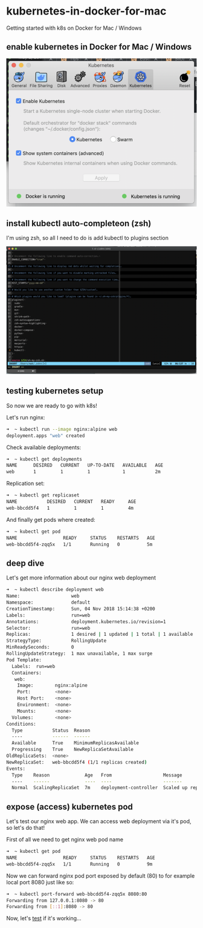 # kubernetes-in-docker-for-mac
Getting started with k8s on Docker for Mac / Windows

## enable kubernetes in Docker for Mac / Windows
![Enable k8s](./01-enable-k8s.png)

## install kubectl auto-completeon (zsh)
I'm using zsh, so all I need to do is add kubectl to plugins section

![Enable kubectl auto-completion](./02-auto-completion.png)

## testing kubernetes setup
So now we are ready to go with k8s!

Let's run nginx:
```bash
➜  ~ kubectl run --image nginx:alpine web
deployment.apps "web" created
```

Check available deployments:
```bash
➜  ~ kubectl get deployments
NAME      DESIRED   CURRENT   UP-TO-DATE   AVAILABLE   AGE
web       1         1         1            1           2m
```

Replication set:
```bash
➜  ~ kubectl get replicaset
NAME           DESIRED   CURRENT   READY     AGE
web-bbcdd5f4   1         1         1         4m
```

And finally get pods where created:
```bash
➜  ~ kubectl get pod
NAME                 READY     STATUS    RESTARTS   AGE
web-bbcdd5f4-zqq5x   1/1       Running   0          5m
```

## deep dive
Let's get more information about our nginx web deployment

```bash
➜  ~ kubectl describe deployment web
Name:                   web
Namespace:              default
CreationTimestamp:      Sun, 04 Nov 2018 15:14:38 +0200
Labels:                 run=web
Annotations:            deployment.kubernetes.io/revision=1
Selector:               run=web
Replicas:               1 desired | 1 updated | 1 total | 1 available | 0 unavailable
StrategyType:           RollingUpdate
MinReadySeconds:        0
RollingUpdateStrategy:  1 max unavailable, 1 max surge
Pod Template:
  Labels:  run=web
  Containers:
   web:
    Image:        nginx:alpine
    Port:         <none>
    Host Port:    <none>
    Environment:  <none>
    Mounts:       <none>
  Volumes:        <none>
Conditions:
  Type           Status  Reason
  ----           ------  ------
  Available      True    MinimumReplicasAvailable
  Progressing    True    NewReplicaSetAvailable
OldReplicaSets:  <none>
NewReplicaSet:   web-bbcdd5f4 (1/1 replicas created)
Events:
  Type    Reason             Age   From                   Message
  ----    ------             ----  ----                   -------
  Normal  ScalingReplicaSet  7m    deployment-controller  Scaled up replica set web-bbcdd5f4 to 1
```

## expose (access) kubernetes pod
Let's test our nginx web app. We can access web deployment via it's pod, so let's do that!

First of all we need to get nginx web pod name
```bash
➜  ~ kubectl get pod
NAME                 READY     STATUS    RESTARTS   AGE
web-bbcdd5f4-zqq5x   1/1       Running   0          9m
```

Now we can forward nginx pod port exposed by default (80) to for example local port 8080 just like so:
```bash
➜  ~ kubectl port-forward web-bbcdd5f4-zqq5x 8080:80
Forwarding from 127.0.0.1:8080 -> 80
Forwarding from [::1]:8080 -> 80
```

Now, let's <a href="http://127.0.0.1:8080/" target="_blank">test</a> if it's working...
